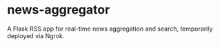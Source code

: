 # news-aggregator
A Flask RSS app for real-time news aggregation and search, temporarily deployed via Ngrok.
